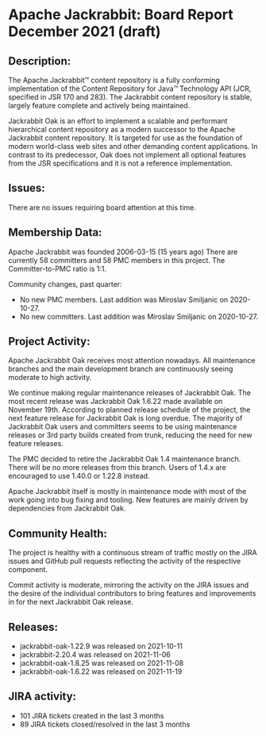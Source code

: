 <!--
   Licensed to the Apache Software Foundation (ASF) under one or more
   contributor license agreements.  See the NOTICE file distributed with
   this work for additional information regarding copyright ownership.
   The ASF licenses this file to You under the Apache License, Version 2.0
   (the "License"); you may not use this file except in compliance with
   the License.  You may obtain a copy of the License at

       http://www.apache.org/licenses/LICENSE-2.0

   Unless required by applicable law or agreed to in writing, software
   distributed under the License is distributed on an "AS IS" BASIS,
   WITHOUT WARRANTIES OR CONDITIONS OF ANY KIND, either express or implied.
   See the License for the specific language governing permissions and
   limitations under the License.
-->
Apache Jackrabbit: Board Report December 2021 (draft)
=============================================

## Description: 
The Apache Jackrabbit™ content repository is a fully conforming
implementation of the Content Repository for Java™ Technology API
(JCR, specified in JSR 170 and 283). The Jackrabbit content 
repository is stable, largely feature complete and actively being
maintained.
 
Jackrabbit Oak is an effort to implement a scalable and performant 
hierarchical content repository as a modern successor to the Apache
Jackrabbit content repository. It is targeted for use as the 
foundation of modern world-class web sites and other demanding 
content applications. In contrast to its predecessor, Oak does not 
implement all optional features from the JSR specifications and it 
is not a reference implementation. 
   
## Issues: 
There are no issues requiring board attention at this time.
   
## Membership Data:

Apache Jackrabbit was founded 2006-03-15 (15 years ago)
There are currently 58 committers and 58 PMC members in this project.
The Committer-to-PMC ratio is 1:1.

Community changes, past quarter:

- No new PMC members. Last addition was Miroslav Smiljanic on 2020-10-27.
- No new committers. Last addition was Miroslav Smiljanic on 2020-10-27.

## Project Activity: 
Apache Jackrabbit Oak receives most attention nowadays. All 
maintenance branches and the main development branch are 
continuously seeing moderate to high activity.

We continue making regular maintenance releases of Jackrabbit Oak. The
most recent release was Jackrabbit Oak 1.6.22 made available on
November 19th. According to planned release schedule of the project,
the next feature release for Jackrabbit Oak is long overdue. The
majority of Jackrabbit Oak users and committers seems to be using
maintenance releases or 3rd party builds created from trunk, reducing
the need for new feature releases.

The PMC decided to retire the Jackrabbit Oak 1.4 maintenance branch.
There will be no more releases from this branch. Users of 1.4.x are
encouraged to use 1.40.0 or 1.22.8 instead.

Apache Jackrabbit itself is mostly in maintenance mode with most of 
the work going into bug fixing and tooling. New features are mainly
driven by dependencies from Jackrabbit Oak.

## Community Health:
The project is healthy with a continuous stream of traffic mostly on
the JIRA issues and GitHub pull requests reflecting the activity of
the respective component. 

Commit activity is moderate, mirroring the activity on the 
JIRA issues and the desire of the individual contributors to bring
features and improvements in for the next Jackrabbit Oak release.

## Releases:

 - jackrabbit-oak-1.22.9 was released on 2021-10-11
 - jackrabbit-2.20.4 was released on 2021-11-06
 - jackrabbit-oak-1.8.25 was released on 2021-11-08
 - jackrabbit-oak-1.6.22 was released on 2021-11-19

## JIRA activity:

 - 101 JIRA tickets created in the last 3 months 
 - 89 JIRA tickets closed/resolved in the last 3 months
 